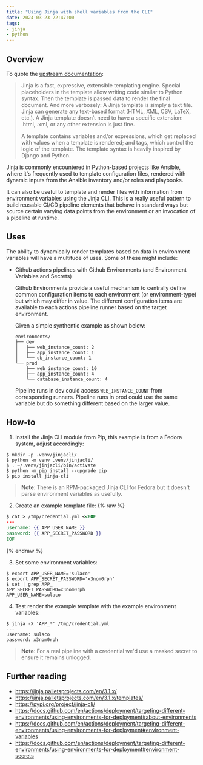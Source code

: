 ```yaml
---
title: "Using Jinja with shell variables from the CLI"
date: 2024-03-23 22:47:00
tags:
- jinja
- python
---
```


## Overview
To quote the [upstream documentation](https://jinja.palletsprojects.com/en/3.1.x/):
> Jinja is a fast, expressive, extensible templating engine. Special placeholders in the template allow writing code similar to Python syntax. Then the template is passed data to render the final document.
And more verbosely:
> A Jinja template is simply a text file. Jinja can generate any text-based format (HTML, XML, CSV, LaTeX, etc.). A Jinja template doesn’t need to have a specific extension: .html, .xml, or any other extension is just fine.
>
>A template contains variables and/or expressions, which get replaced with values when a template is rendered; and tags, which control the logic of the template. The template syntax is heavily inspired by Django and Python.

Jinja is commonly encountered in Python-based projects like Ansible, where it's frequently used to template configuration files, rendered with dynamic inputs from the Ansible inventory and/or roles and playbooks.

It can also be useful to template and render files with information from environment variables using the Jinja CLI. This is a really useful pattern to build reusable CI/CD pipeline elements that behave in standard ways but source certain varying data points from the environment or an invocation of a pipeline at runtime.

## Uses
The ability to dynamically render templates based on data in environment variables will have a multitude of uses. Some of these might include:
- Github actions pipelines with Github Environments (and Environment Variables and Secrets)

    Github Environments provide a useful mechanism to centrally define common configuration items to each environment (or environment-type) but which may differ in value. The different configuration items are available to each actions pipeline runner based on the target environment.

    Given a simple synthentic example as shown below:

    ```
    environments/
    ├── dev
    │   ├── web_instance_count: 2
    │   ├── app_instance_count: 1
    │   └── db_instance_count: 1
    └── prod
        ├── web_instance_count: 10
        ├── app_instance_count: 4
        └── database_instance_count: 4
    ```

    Pipeline runs in dev could access `WEB_INSTANCE_COUNT` from corresponding runners. Pipeline runs in prod could use the same variable but do something different based on the larger value. 



## How-to
1. Install the Jinja CLI module from Pip, this example is from a Fedora system, adjust accordingly:
```
$ mkdir -p .venv/jinjacli/
$ python -m venv .venv/jinjacli/
$ . ~/.venv/jinjacli/bin/activate
$ python -m pip install --upgrade pip
$ pip install jinja-cli
```
> **Note**: There is an RPM-packaged Jinja CLI for Fedora but it doesn't parse environment variables as usefully.

2. Create an example template file:
{% raw %}
```handlebars
$ cat > /tmp/credential.yml <<EOF
---
username: {{ APP_USER_NAME }}
password: {{ APP_SECRET_PASSWORD }}
EOF
```
{% endraw %}

3. Set some environment variables:
```
$ export APP_USER_NAME='sulaco'
$ export APP_SECRET_PASSWORD='x3nom0rph'
$ set | grep APP_
APP_SECRET_PASSWORD=x3nom0rph
APP_USER_NAME=sulaco
```

4. Test render the example template with the example environment variables:
```
$ jinja -X 'APP_*' /tmp/credential.yml 
---
username: sulaco
password: x3nom0rph
```
> **Note**: For a real pipeline with a credential we'd use a masked secret to ensure it remains unlogged.

## Further reading
- https://jinja.palletsprojects.com/en/3.1.x/
- https://jinja.palletsprojects.com/en/3.1.x/templates/
- https://pypi.org/project/jinja-cli/
- https://docs.github.com/en/actions/deployment/targeting-different-environments/using-environments-for-deployment#about-environments
- https://docs.github.com/en/actions/deployment/targeting-different-environments/using-environments-for-deployment#environment-variables
- https://docs.github.com/en/actions/deployment/targeting-different-environments/using-environments-for-deployment#environment-secrets
